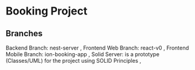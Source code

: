 # Booking Project
## Branches
Backend Branch: nest-server ,
Frontend Web Branch: react-v0 ,
Frontend Mobile Branch: ion-booking-app ,
Solid Server: is a prototype (Classes/UML) for the project using SOLID Principles ,
